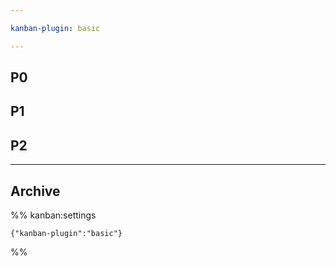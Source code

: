 ```yaml
---

kanban-plugin: basic

---
```


## P0



## P1



## P2



***

## Archive

%% kanban:settings
```
{"kanban-plugin":"basic"}
```
%%